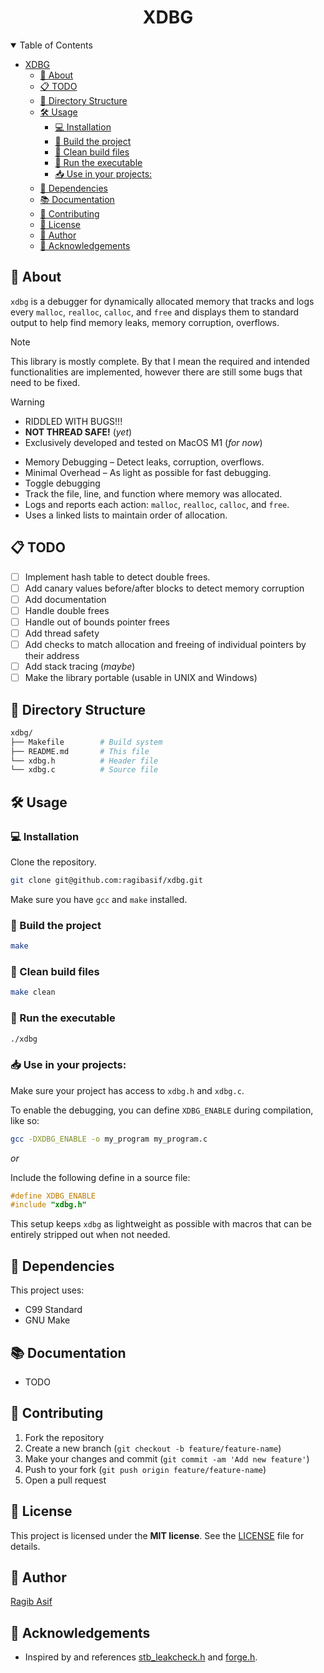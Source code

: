 <div align="center">

# XDBG

</div>

<details open="open">
<summary>Table of Contents</summary>

- [XDBG](#xdbg)
  - [🧠 About](#-about)
  - [📋 TODO](#-todo)
  - [📁 Directory Structure](#-directory-structure)
  - [🛠️ Usage](#️-usage)
    - [💻 Installation](#-installation)
    - [🔧 Build the project](#-build-the-project)
    - [🧹 Clean build files](#-clean-build-files)
    - [🏃 Run the executable](#-run-the-executable)
    - [📥 Use in your projects:](#-use-in-your-projects)
  - [📄 Dependencies](#-dependencies)
  - [📚 Documentation](#-documentation)
  - [🙌 Contributing](#-contributing)
  - [🪪 License](#-license)
  - [👤 Author](#-author)
  - [🙏 Acknowledgements](#-acknowledgements)

</details>

## 🧠 About

`xdbg` is a debugger for dynamically allocated memory that tracks and logs every `malloc`, `realloc`, `calloc`, and `free` and displays them to standard output to help find memory leaks, memory corruption, overflows.

> [!note]
> This library is mostly complete. By that I mean the required and intended functionalities are implemented, however there are still some bugs that need to be fixed.

> [!warning]
>
> - RIDDLED WITH BUGS!!!
> - **NOT THREAD SAFE!** (_yet_)
> - Exclusively developed and tested on MacOS M1 (_for now_)

- Memory Debugging – Detect leaks, corruption, overflows.
- Minimal Overhead – As light as possible for fast debugging.
- Toggle debugging
- Track the file, line, and function where memory was allocated.
- Logs and reports each action: `malloc`, `realloc`, `calloc`, and `free`.
- Uses a linked lists to maintain order of allocation.

## 📋 TODO

- [ ] Implement hash table to detect double frees.
- [ ] Add canary values before/after blocks to detect memory corruption
- [ ] Add documentation
- [ ] Handle double frees
- [ ] Handle out of bounds pointer frees
- [ ] Add thread safety
- [ ] Add checks to match allocation and freeing of individual pointers by their address
- [ ] Add stack tracing (_maybe_)
- [ ] Make the library portable (usable in UNIX and Windows)

## 📁 Directory Structure

```bash
xdbg/
├── Makefile        # Build system
├── README.md       # This file
└── xdbg.h          # Header file
└── xdbg.c          # Source file
```

## 🛠️ Usage

### 💻 Installation

Clone the repository.

```bash
git clone git@github.com:ragibasif/xdbg.git
```

Make sure you have `gcc` and `make` installed.

### 🔧 Build the project

```bash
make
```

### 🧹 Clean build files

```bash
make clean
```

### 🏃 Run the executable

```bash
./xdbg
```

### 📥 Use in your projects:

Make sure your project has access to `xdbg.h` and `xdbg.c`.

To enable the debugging, you can define `XDBG_ENABLE` during compilation, like so:

```bash
gcc -DXDBG_ENABLE -o my_program my_program.c
```

_or_

Include the following define in a source file:

```c
#define XDBG_ENABLE
#include "xdbg.h"
```

This setup keeps `xdbg` as lightweight as possible with macros that can be entirely stripped out when not needed.

## 📄 Dependencies

This project uses:

- C99 Standard
- GNU Make

## 📚 Documentation

- TODO

## 🙌 Contributing

1. Fork the repository
2. Create a new branch (`git checkout -b feature/feature-name`)
3. Make your changes and commit (`git commit -am 'Add new feature'`)
4. Push to your fork (`git push origin feature/feature-name`)
5. Open a pull request

## 🪪 License

This project is licensed under the **MIT license**. See the [LICENSE](LICENSE) file for details.

## 👤 Author

[Ragib Asif](https://github.com/ragibasif)

## 🙏 Acknowledgements

- Inspired by and references [stb_leakcheck.h](https://github.com/nothings/stb/blob/master/stb_leakcheck.h) and [forge.h](https://github.com/quelsolaar/MergeSource/blob/main/forge.h).
